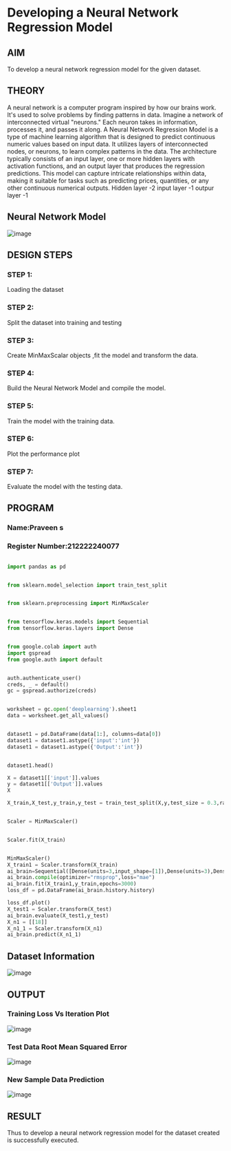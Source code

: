 # Developing a Neural Network Regression Model

## AIM

To develop a neural network regression model for the given dataset.

## THEORY

A neural network is a computer program inspired by how our brains work. It's used to solve problems by finding patterns in data. Imagine a network of interconnected virtual "neurons." Each neuron takes in information, processes it, and passes it along.
A Neural Network Regression Model is a type of machine learning algorithm that is designed to predict continuous numeric values based on input data. It utilizes layers of interconnected nodes, or neurons, to learn complex patterns in the data. The architecture typically consists of an input layer, one or more hidden layers with activation functions, and an output layer that produces the regression predictions.
This model can capture intricate relationships within data, making it suitable for tasks such as predicting prices, quantities, or any other continuous numerical outputs.
 Hidden layer -2
 input layer -1
 outpur layer -1


## Neural Network Model

![image](https://github.com/praveenst13/basic-nn-model/assets/118787793/0b60d313-0d17-464d-8041-1ec559fa3891)


## DESIGN STEPS

### STEP 1:

Loading the dataset

### STEP 2:

Split the dataset into training and testing

### STEP 3:

Create MinMaxScalar objects ,fit the model and transform the data.

### STEP 4:

Build the Neural Network Model and compile the model.

### STEP 5:

Train the model with the training data.

### STEP 6:

Plot the performance plot

### STEP 7:

Evaluate the model with the testing data.

## PROGRAM
### Name:Praveen s
### Register Number:212222240077
```python

import pandas as pd


from sklearn.model_selection import train_test_split


from sklearn.preprocessing import MinMaxScaler


from tensorflow.keras.models import Sequential
from tensorflow.keras.layers import Dense


from google.colab import auth
import gspread
from google.auth import default


auth.authenticate_user()
creds, _ = default()
gc = gspread.authorize(creds)


worksheet = gc.open('deeplearning').sheet1
data = worksheet.get_all_values()


dataset1 = pd.DataFrame(data[1:], columns=data[0])
dataset1 = dataset1.astype({'input':'int'})
dataset1 = dataset1.astype({'Output':'int'})


dataset1.head()

X = dataset1[['input']].values
y = dataset1[['Output']].values
X

X_train,X_test,y_train,y_test = train_test_split(X,y,test_size = 0.3,random_state = 33)


Scaler = MinMaxScaler()


Scaler.fit(X_train)


MinMaxScaler()
X_train1 = Scaler.transform(X_train)
ai_brain=Sequential([Dense(units=3,input_shape=[1]),Dense(units=3),Dense(units=1)])
ai_brain.compile(optimizer="rmsprop",loss="mae")
ai_brain.fit(X_train1,y_train,epochs=3000)
loss_df = pd.DataFrame(ai_brain.history.history)

loss_df.plot()
X_test1 = Scaler.transform(X_test)
ai_brain.evaluate(X_test1,y_test)
X_n1 = [[18]]
X_n1_1 = Scaler.transform(X_n1)
ai_brain.predict(X_n1_1)


```
## Dataset Information

![image](https://github.com/praveenst13/basic-nn-model/assets/118787793/2c36d7ba-e1ae-476a-9f44-e8fefc9dd235)


## OUTPUT

### Training Loss Vs Iteration Plot

![image](https://github.com/praveenst13/basic-nn-model/assets/118787793/675ead45-7e93-40c9-947d-a0608ebe4c46)


### Test Data Root Mean Squared Error
![image](https://github.com/praveenst13/basic-nn-model/assets/118787793/38e8bceb-fe84-414f-9e63-4f1efed5cfa0)


### New Sample Data Prediction

![image](https://github.com/praveenst13/basic-nn-model/assets/118787793/a6c342d5-c416-46d2-a035-13a188941be8)


## RESULT

Thus to develop a neural network regression model for the dataset created is successfully executed.
